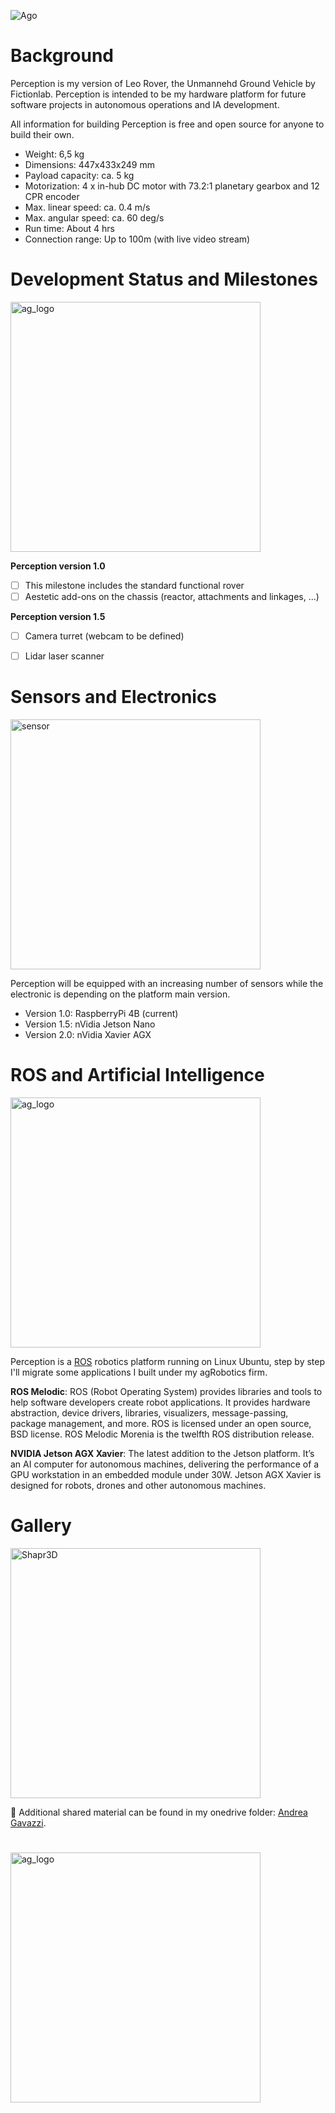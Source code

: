 ![Ago](https://github.com/andreagavazzi/ag_perception/blob/main/assets/banner_Perception_1.png)

# Background

Perception is my version of Leo Rover, the Unmannehd Ground Vehicle by Fictionlab. Perception is intended to be my hardware platform for future software projects in autonomous operations and IA development.

All information for building Perception is free and open source for anyone to build their own.

* Weight: 6,5 kg
* Dimensions: 447x433x249 mm
* Payload capacity: ca. 5 kg
* Motorization: 4 x in-hub DC motor with 73.2:1 planetary gearbox and 12 CPR encoder
* Max. linear speed: ca. 0.4 m/s
* Max. angular speed: ca. 60 deg/s
* Run time: About 4 hrs
* Connection range: Up to 100m (with live video stream)

# Development Status and Milestones
<img src="https://github.com/andreagavazzi/ag_perception/blob/main/assets/build.jpg" alt="ag_logo" width="400"/>

**Perception version 1.0** 

- [ ] This milestone includes the standard functional rover
- [ ] Aestetic add-ons on the chassis (reactor, attachments and linkages, ...)

**Perception version 1.5** 

- [ ] Camera turret (webcam to be defined)
- [ ] Lidar laser scanner


# Sensors and Electronics
<img src="https://github.com/andreagavazzi/ag_perception/blob/main/assets/sensor.png" alt="sensor" width="400"/>

Perception will be equipped with an increasing number of sensors while the electronic is depending on the platform main version. 
 
* Version 1.0: RaspberryPi 4B (current)
* Version 1.5: nVidia Jetson Nano
* Version 2.0: nVidia Xavier AGX

# ROS and Artificial Intelligence
<img src="https://github.com/andreagavazzi/ag_perception/blob/main/assets/cameras.jpg" alt="ag_logo" width="400"/>
  
Perception is a [ROS](http://ros.org) robotics platform running on Linux Ubuntu, step by step I'll migrate some applications I built under my agRobotics firm.

**ROS Melodic**: ROS (Robot Operating System) provides libraries and tools to help software developers create robot applications. It provides hardware abstraction, device drivers, libraries, visualizers, message-passing, package management, and more. ROS is licensed under an open source, BSD license. ROS Melodic Morenia is the twelfth ROS distribution release.

**NVIDIA Jetson AGX Xavier**: The latest addition to the Jetson platform. It’s an AI computer for autonomous machines, delivering the performance of a GPU workstation in an embedded module under 30W. Jetson AGX Xavier is designed for robots, drones and other autonomous machines.

# Gallery
 
<img src="https://github.com/andreagavazzi/ag_perception/blob/main/assets/IMG_0862.PNG" alt="Shapr3D" width="400"/>
 
💾 Additional shared material can be found in my onedrive folder: [Andrea Gavazzi](https://1drv.ms/f/s!AkUtNLbG6ptfpiPbJ0WKSoO58hIA).
 
# 
<img src="https://github.com/andreagavazzi/ag_perception/blob/main/assets/ag_logo.jpg" alt="ag_logo" width="400"/>
